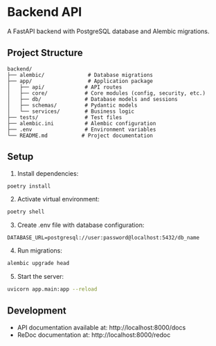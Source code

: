 # Backend API

A FastAPI backend with PostgreSQL database and Alembic migrations.

## Project Structure

```
backend/
├── alembic/              # Database migrations
├── app/                  # Application package
│   ├── api/             # API routes
│   ├── core/            # Core modules (config, security, etc.)
│   ├── db/              # Database models and sessions
│   ├── schemas/         # Pydantic models
│   └── services/        # Business logic
├── tests/               # Test files
├── alembic.ini          # Alembic configuration
├── .env                 # Environment variables
└── README.md           # Project documentation
```

## Setup

1. Install dependencies:
```bash
poetry install
```

2. Activate virtual environment:
```bash
poetry shell
```

3. Create .env file with database configuration:
```
DATABASE_URL=postgresql://user:password@localhost:5432/db_name
```

4. Run migrations:
```bash
alembic upgrade head
```

5. Start the server:
```bash
uvicorn app.main:app --reload
```

## Development

- API documentation available at: http://localhost:8000/docs
- ReDoc documentation at: http://localhost:8000/redoc

<!-- Testing  -->
